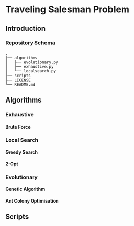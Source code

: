 # Traveling Salesman Problem

## Introduction

### Repository Schema
```
.
├── algorithms
│   ├── evolutionary.py
│   ├── exhaustive.py
│   └── localsearch.py
├── scripts
├── LICENSE
└── README.md
```
## Algorithms
### Exhaustive
#### Brute Force
### Local Search
#### Greedy Search
#### 2-Opt
### Evolutionary
#### Genetic Algorithm
#### Ant Colony Optimisation
## Scripts